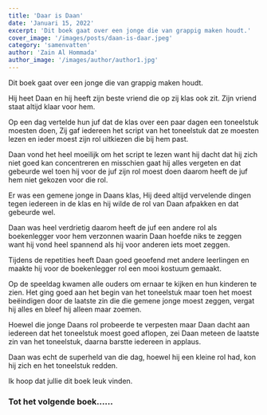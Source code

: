 ```yaml
---
title: 'Daar is Daan'
date: 'Januari 15, 2022'
excerpt: 'Dit boek gaat over een jonge die van grappig maken houdt.'
cover_image: '/images/posts/daan-is-daar.jpeg'
category: 'samenvatten'
author: 'Zain Al Hommada'
author_image: '/images/author/author1.jpg'
---
```


Dit boek gaat over een jonge die van grappig maken houdt. 

Hij heet Daan en hij heeft zijn beste vriend die op zij klas ook zit. 
Zijn vriend staat altijd klaar voor hem.

Op een dag vertelde hun juf dat de klas over een paar dagen een toneelstuk moesten doen, Zij gaf iedereen het script van het toneelstuk dat ze moesten lezen en ieder moest zijn rol uitkiezen die bij hem past. 

Daan vond het heel moeilijk om het script te lezen want hij dacht dat hij zich niet goed kan concentreren en misschien gaat hij alles vergeten en dat gebeurde wel toen hij voor de juf zijn rol moest doen daarom heeft de juf hem niet gekozen voor die rol. 

Er was een gemene jonge in Daans klas, Hij deed altijd vervelende dingen tegen iedereen in de klas en hij wilde de rol van Daan afpakken en dat gebeurde wel. 

Daan was heel verdrietig daarom heeft de juf een andere rol als boekenlegger voor hem verzonnen waarin Daan hoefde niks te zeggen want hij vond heel spannend als hij voor anderen iets moet zeggen.

Tijdens de repetities heeft Daan goed geoefend met andere leerlingen en maakte hij voor de boekenlegger rol een mooi kostuum gemaakt.

Op de speeldag kwamen alle ouders om ernaar te kijken en hun kinderen te zien.
Het ging goed aan het begin van het toneelstuk maar toen het moest beëindigen door de laatste zin die die gemene jonge moest zeggen, vergat hij alles en bleef hij alleen maar zoemen. 

Hoewel die jonge Daans rol probeerde te verpesten maar Daan dacht aan iedereen dat het toneelstuk moest goed aflopen, zei Daan meteen de laatste zin van het toneelstuk, daarna barstte iedereen in applaus.

Daan was echt de superheld van die dag, hoewel hij een kleine rol had, kon hij zich en het toneelstuk redden. 

Ik hoop dat jullie dit boek leuk vinden.

### Tot het volgende boek......